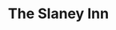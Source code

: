 ---
title: "The Slaney Inn"
address: "The Slaney Inn, 64 Saint Patricks Road Raholp, Downpatrick, Co. Down, BT30 7JJ"
tel: "+44 (0)28 4461 2093"
county: "Down"
category: "Pubs"
type: "Content"
lat: "54.352752685546875"
lng: "-5.641960144042969"
---